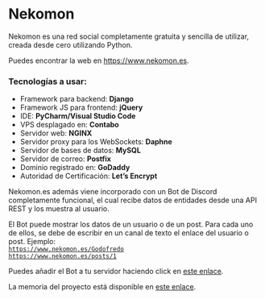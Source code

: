 <h1>Nekomon</h1>

<p>Nekomon es una red social completamente gratuita y sencilla de utilizar,
creada desde cero utilizando Python.</p>
<p>Puedes encontrar la web en <a href="https://www.nekomon.es">https://www.nekomon.es</a>.</p>

<h3>Tecnologías a usar:</h3>
<ul>
<li>Framework para backend: <b>Django</b></li>
<li>Framework JS para frontend: <b>jQuery</b></li>
<li>IDE: <b>PyCharm/Visual Studio Code</b></li>
<li>VPS desplagado en: <b>Contabo</b></li>
<li>Servidor web: <b>NGINX</b></li>
<li>Servidor proxy para los WebSockets: <b>Daphne</b></li>
<li>Servidor de bases de datos: <b>MySQL</b></li>
<li>Servidor de correo: <b>Postfix</b></li>
<li>Dominio registrado en: <b>GoDaddy</b></li>
<li>Autoridad de Certificación: <b>Let’s Encrypt</b></li>
</ul>

<p>Nekomon.es además viene incorporado con un Bot de Discord completamente funcional, el cual recibe datos de entidades desde una API REST y los muestra al usuario.</p>

El Bot puede mostrar los datos de un usuario o de un post. Para cada uno de ellos, se debe de escribir en un canal de texto el enlace del usuario o post. Ejemplo:<br>
<code>https://www.nekomon.es/Godofredo</code><br>
<code>https://www.nekomon.es/posts/1</code><br>

Puedes añadir el Bot a tu servidor haciendo click en <a href="https://discord.com/api/oauth2/authorize?client_id=981836167622299668&permissions=3147776&scope=bot">este enlace</a>.

La memoria del proyecto está disponible en <a href="https://github.com/ShinMugenNoKabe/Nekomon/raw/master/%C3%8Dndice%20memoria%20Proyecto%20final%20DAW.pdf">este enlace</a>.